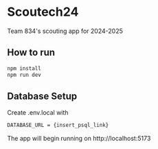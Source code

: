 # Scoutech24

Team 834's scouting app for 2024-2025

## How to run

```bash
npm install
npm run dev
```
## Database Setup
Create .env.local with
```bash
DATABASE_URL = {insert_psql_link}
```
The app will begin running on http://localhost:5173
